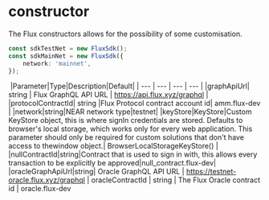 # constructor

The Flux constructors allows for the possibility of some customisation.

```TypeScript
const sdkTestNet = new FluxSdk();
const sdkMainNet = new FluxSdk({
    network: 'mainnet',
});
```
​
|Parameter|Type|Description|Default|
| --- | --- | --- | --- |
|graphApiUrl| string | Flux GraphQL API URL | ​https://api.flux.xyz/graphql​ |
|protocolContractId| string |Flux Protocol contract account id| amm.flux-dev |
|network|string|NEAR network type|testnet|
|keyStore|KeyStore|Custom KeyStore object, this is where signIn credentials are stored. Defaults to browser's local storage, which works only for every web application. This parameter should only be required for custom solutions that don't have access to thewindow object.| BrowserLocalStorageKeyStore() |
|nullContractId|string|Contract that is used to sign in with, this allows every transaction to be explicitly be approved|null_contract.flux-dev|
|oracleGraphApiUrl|string| Oracle GraphQL API URL | https://testnet-oracle.flux.xyz/graphql
| oracleContractId | string | The Flux Oracle contract id | oracle.flux-dev
